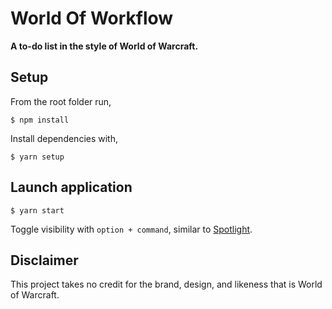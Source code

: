 # World Of Workflow
**A to-do list in the style of World of Warcraft.**

## Setup

From the root folder run,

```
$ npm install
```

Install dependencies with,

```
$ yarn setup
```

## Launch application

```
$ yarn start
```

Toggle visibility with `option + command`, similar to [Spotlight](https://en.wikipedia.org/wiki/Spotlight_(software)).

## Disclaimer

This project takes no credit for the brand, design, and likeness that is World of Warcraft.
